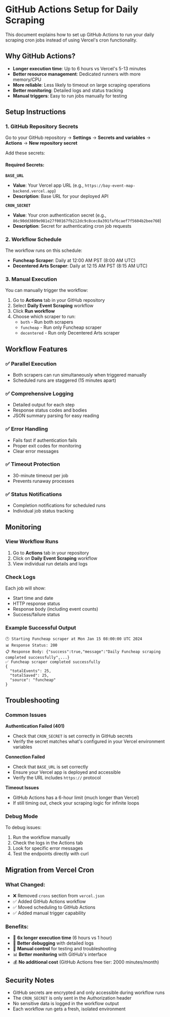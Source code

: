 # GitHub Actions Setup for Daily Scraping

This document explains how to set up GitHub Actions to run your daily scraping cron jobs instead of using Vercel's cron functionality.

## Why GitHub Actions?

- **Longer execution time**: Up to 6 hours vs Vercel's 5-13 minutes
- **Better resource management**: Dedicated runners with more memory/CPU
- **More reliable**: Less likely to timeout on large scraping operations
- **Better monitoring**: Detailed logs and status tracking
- **Manual triggers**: Easy to run jobs manually for testing

## Setup Instructions

### 1. GitHub Repository Secrets

Go to your GitHub repository → **Settings** → **Secrets and variables** → **Actions** → **New repository secret**

Add these secrets:

#### Required Secrets:

**`BASE_URL`**
- **Value**: Your Vercel app URL (e.g., `https://bay-event-map-backend.vercel.app`)
- **Description**: Base URL for your deployed API

**`CRON_SECRET`**
- **Value**: Your cron authentication secret (e.g., `86c90dd3809e981e27f00167fb212dc9c8cec8a391faf6caef7f5604b2bee760`)
- **Description**: Secret for authenticating cron job requests

### 2. Workflow Schedule

The workflow runs on this schedule:
- **Funcheap Scraper**: Daily at 12:00 AM PST (8:00 AM UTC)
- **Decentered Arts Scraper**: Daily at 12:15 AM PST (8:15 AM UTC)

### 3. Manual Execution

You can manually trigger the workflow:
1. Go to **Actions** tab in your GitHub repository
2. Select **Daily Event Scraping** workflow
3. Click **Run workflow**
4. Choose which scraper to run:
   - `both` - Run both scrapers
   - `funcheap` - Run only Funcheap scraper
   - `decentered` - Run only Decentered Arts scraper

## Workflow Features

### ✅ **Parallel Execution**
- Both scrapers can run simultaneously when triggered manually
- Scheduled runs are staggered (15 minutes apart)

### ✅ **Comprehensive Logging**
- Detailed output for each step
- Response status codes and bodies
- JSON summary parsing for easy reading

### ✅ **Error Handling**
- Fails fast if authentication fails
- Proper exit codes for monitoring
- Clear error messages

### ✅ **Timeout Protection**
- 30-minute timeout per job
- Prevents runaway processes

### ✅ **Status Notifications**
- Completion notifications for scheduled runs
- Individual job status tracking

## Monitoring

### View Workflow Runs
1. Go to **Actions** tab in your repository
2. Click on **Daily Event Scraping** workflow
3. View individual run details and logs

### Check Logs
Each job will show:
- Start time and date
- HTTP response status
- Response body (including event counts)
- Success/failure status

### Example Successful Output
```
🕛 Starting Funcheap scraper at Mon Jan 15 08:00:00 UTC 2024
📊 Response Status: 200
📋 Response Body: {"success":true,"message":"Daily Funcheap scraping completed successfully",...}
✅ Funcheap scraper completed successfully
{
  "totalEvents": 25,
  "totalSaved": 25,
  "source": "funcheap"
}
```

## Troubleshooting

### Common Issues

**Authentication Failed (401)**
- Check that `CRON_SECRET` is set correctly in GitHub secrets
- Verify the secret matches what's configured in your Vercel environment variables

**Connection Failed**
- Check that `BASE_URL` is set correctly
- Ensure your Vercel app is deployed and accessible
- Verify the URL includes `https://` protocol

**Timeout Issues**
- GitHub Actions has a 6-hour limit (much longer than Vercel)
- If still timing out, check your scraping logic for infinite loops

### Debug Mode

To debug issues:
1. Run the workflow manually
2. Check the logs in the Actions tab
3. Look for specific error messages
4. Test the endpoints directly with curl

## Migration from Vercel Cron

### What Changed:
- ❌ Removed `crons` section from `vercel.json`
- ✅ Added GitHub Actions workflow
- ✅ Moved scheduling to GitHub Actions
- ✅ Added manual trigger capability

### Benefits:
- 🚀 **6x longer execution time** (6 hours vs 1 hour)
- 🔧 **Better debugging** with detailed logs
- 🎯 **Manual control** for testing and troubleshooting
- 📊 **Better monitoring** with GitHub's interface
- 💰 **No additional cost** (GitHub Actions free tier: 2000 minutes/month)

## Security Notes

- GitHub secrets are encrypted and only accessible during workflow runs
- The `CRON_SECRET` is only sent in the Authorization header
- No sensitive data is logged in the workflow output
- Each workflow run gets a fresh, isolated environment
